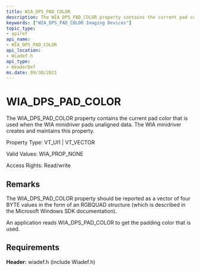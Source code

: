```yaml
---
title: WIA_DPS_PAD_COLOR
description: The WIA_DPS_PAD_COLOR property contains the current pad color that is used when the WIA minidriver pads unaligned data. The WIA minidriver creates and maintains this property.
keywords: ["WIA_DPS_PAD_COLOR Imaging Devices"]
topic_type:
- apiref
api_name:
- WIA_DPS_PAD_COLOR
api_location:
- Wiadef.h
api_type:
- HeaderDef
ms.date: 09/30/2021
---
```


# WIA_DPS_PAD_COLOR

The WIA_DPS_PAD_COLOR property contains the current pad color that is used when the WIA minidriver pads unaligned data. The WIA minidriver creates and maintains this property.

Property Type: VT_UI1 | VT_VECTOR

Valid Values: WIA_PROP_NONE

Access Rights: Read/write

## Remarks

The WIA_DPS_PAD_COLOR property should be reported as a vector of four BYTE values in the form of an RGBQUAD structure (which is described in the Microsoft Windows SDK documentation).

An application reads WIA_DPS_PAD_COLOR to get the padding color that is used.

## Requirements

**Header:** wiadef.h (include Wiadef.h)
